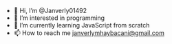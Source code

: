 - 👋 Hi, I’m @Janverly01492
- 👀 I’m interested in programming 
- 🌱 I’m currently learning JavaScript from scratch
- 📫 How to reach me janverlymhaybacani@gmail.com

<!---
Janverly01492/Janverly01492 is a ✨ special ✨ repository because its `README.md` (this file) appears on your GitHub profile.
You can click the Preview link to take a look at your changes.
--->
